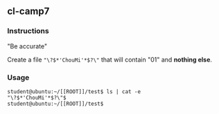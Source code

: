 ## cl-camp7

### Instructions

"Be accurate"

Create a file `"\?$*'ChouMi'*$?\"` that will contain "01" and **nothing else**.

### Usage

```console
student@ubuntu:~/[[ROOT]]/test$ ls | cat -e
"\?$*'ChouMi'*$?\"$
student@ubuntu:~/[[ROOT]]/test$
```
